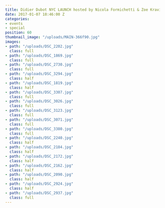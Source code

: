 ```yaml
---
title: Didier Dubot NYC LAUNCH hosted by Nicola Formichetti & Zoe Kravitz
date: 2017-01-07 18:46:00 Z
categories:
- events
- special
position: 60
thumbnail_image: "/uploads/MAIN-366f90.jpg"
images:
- path: "/uploads/DSC_2202.jpg"
  class: full
- path: "/uploads/DSC_1869.jpg"
  class: full
- path: "/uploads/DSC_2730.jpg"
  class: full
- path: "/uploads/DSC_3294.jpg"
  class: half
- path: "/uploads/DSC_1819.jpg"
  class: half
- path: "/uploads/DSC_3307.jpg"
  class: full
- path: "/uploads/DSC_3026.jpg"
  class: full
- path: "/uploads/DSC_3123.jpg"
  class: full
- path: "/uploads/DSC_3071.jpg"
  class: full
- path: "/uploads/DSC_3380.jpg"
  class: full
- path: "/uploads/DSC_2240.jpg"
  class: half
- path: "/uploads/DSC_2184.jpg"
  class: half
- path: "/uploads/DSC_2172.jpg"
  class: half
- path: "/uploads/DSC_2162.jpg"
  class: half
- path: "/uploads/DSC_2090.jpg"
  class: half
- path: "/uploads/DSC_2924.jpg"
  class: half
- path: "/uploads/DSC_2937.jpg"
  class: full
---
```


